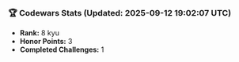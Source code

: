 ### 🏆 Codewars Stats (Updated: 2025-09-12 19:02:07 UTC)

- **Rank:** 8 kyu
- **Honor Points:** 3
- **Completed Challenges:** 1
